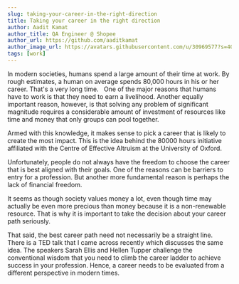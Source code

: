 ```yaml
---
slug: taking-your-career-in-the-right-direction
title: Taking your career in the right direction
author: Aadit Kamat
author_title: QA Engineer @ Shopee
author_url: https://github.com/aaditkamat
author_image_url: https://avatars.githubusercontent.com/u/30969577?s=400&u=9558fc3557d79c88a7080034fe8c22654aca2e4d&v=4
tags: [work]
---
```


In modern societies, humans spend a large amount of their time at work. By rough estimates, a human on average spends 80,000 hours in his or her career. That's a very long time.
 
One of the major reasons that humans have to work is that they need to earn a livelihood. Another equally important reason, however, is that solving any problem of significant magnitude requires a considerable amount of investment of resources like time and money that only groups can pool together.

Armed with this knowledge, it makes sense to pick a career that is likely to create the most impact. This is the idea behind the 80000 hours initiative affiliated with the Centre of Effective Altruism at the University of Oxford. 

Unfortunately, people do not always have the freedom to choose the career that is best aligned with their goals. One of the reasons can be barriers to entry for a profession. But another more fundamental reason is perhaps the lack of financial freedom. 

It seems as though society values money a lot, even though time may actually be even more precious than money because it is a non-renewable resource. That is why it is important to take the decision about your career path seriously. 

That said, the best career path need not necessarily be a straight line. There is a TED talk that I came across recently which discusses the same idea. The speakers Sarah Ellis and Hellen Tupper challenge the conventional wisdom that you need to climb the career ladder to achieve success in your profession. Hence, a career needs to be evaluated from a different perspective in modern times.

